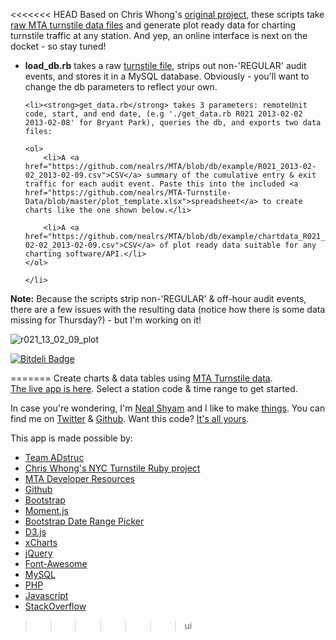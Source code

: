 <<<<<<< HEAD
Based on Chris Whong's <a href="https://github.com/louiedog98/nycturnstiles">original project</a>, these scripts take <a href="http://www.mta.info/developers/turnstile.html">raw MTA turnstile data files</a> and  generate plot ready data for charting turnstile traffic at any station. And yep, an online interface is next on the docket - so stay tuned!

<ul>

  <li><strong>load_db.rb</strong> takes a raw <a href="https://github.com/nealrs/MTA-Turnstile-Data/blob/master/example/turnstile_130209.txt">turnstile file</a>, strips out non-'REGULAR' audit events, and stores it in a MySQL database. Obviously - you'll want to change the db parameters to reflect your own.</li> 

	<li><strong>get_data.rb</strong> takes 3 parameters: remoteUnit code, start, and end date, (e.g './get_data.rb R021 2013-02-02 2013-02-08' for Bryant Park), queries the db, and exports two data files: 

	<ol>
		<li>A <a href="https://github.com/nealrs/MTA/blob/db/example/R021_2013-02-02_2013-02-09.csv">CSV</a> summary of the cumulative entry & exit traffic for each audit event. Paste this into the included <a href="https://github.com/nealrs/MTA-Turnstile-Data/blob/master/plot_template.xlsx">spreadsheet</a> to create charts like the one shown below.</li>
		
		<li>A <a href="https://github.com/nealrs/MTA/blob/db/example/chartdata_R021_2013-02-02_2013-02-09.csv">CSV</a> of plot ready data suitable for any charting software/API.</li>
	</ol>
	
	</li>

</ul>

<strong>Note:</strong> Because the scripts strip non-'REGULAR' & off-hour audit events, there are a few issues with the resulting data (notice how there is some data missing for Thursday?) - but I'm working on it!

![r021_13_02_09_plot](https://raw.github.com/nealrs/MTA/master/example/R021_13_02_09_plot%20copy.png)


[![Bitdeli Badge](https://d2weczhvl823v0.cloudfront.net/nealrs/MTA/trend.png)](https://bitdeli.com/free "Bitdeli Badge")

=======
Create charts & data tables using <a href="http://www.mta.info/developers/turnstile.html" target="_blank">MTA Turnstile data</a>. 
	<br/><a href="http://nealshyam.com/mta">The live app is here</a>. Select a station code & time range to get started.
	<p>In case you're wondering, I'm <a href="nealshyam.com" target="_blank">Neal Shyam</a> and I like to make <a href="http://nealrs.github.io/LegalGrep" target="_blank">things</a>. You can find me on <a href="https://twitter.com/nealrs" target="_blank">Twitter</a> & <a href="https://github.com/nealrs/" target="_blank">Github</a>. Want this code? <a href="https://github.com/nealrs/MTA" target="_blank">It's all yours</a>.
	<p>This app is made possible by: 
	<ul>
		<li><a href="http://adstruc.com" target="_blank">Team ADstruc</a></li>
		<li><a href="https://github.com/louiedog98/nycturnstiles" target="_blank">Chris Whong's NYC Turnstile Ruby project</a></li>
		<li><a href="http://www.mta.info/developers/" target="_blank">MTA Developer Resources</a></li>
		<li><a href="http://github.com" target="_blank">Github</a></li>
		<li><a href="http://twitter.github.io/bootstrap/" target="_blank">Bootstrap</a></li> 
		<li><a href="http://momentjs.com/" target="_blank">Moment.js</a></li> 
		<li><a href="https://github.com/dangrossman/bootstrap-daterangepicker" target="_blank">Bootstrap Date Range Picker</a></li>
		<li><a href="http://d3js.org/" target="_blank">D3.js</a></li> 
		<li><a href="http://tenxer.github.io/xcharts/" target="_blank">xCharts</a></li>
		<li><a href="http://jquery.com/" target="_blank">jQuery</a></li>
		<li><a href="http://fortawesome.github.io/Font-Awesome/" target="_blank">Font-Awesome</a></li>
		<li><a href="http://mysql.com" target="_blank">MySQL</a></li>
		<li><a href="http://us.php.net" target="_blank">PHP</a></li>
		<li><a href="https://developer.mozilla.org/en-US/docs/Web/JavaScript?redirectlocale=en-US&redirectslug=JavaScript" target="_blank">Javascript</a></li>
		<li><a href="http://stackoverflow.com" target="_blank">StackOverflow</a></li>
	</ul>
>>>>>>> ui
